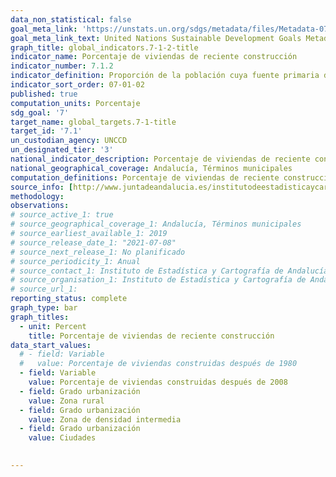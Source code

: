 ```yaml
---
data_non_statistical: false
goal_meta_link: 'https://unstats.un.org/sdgs/metadata/files/Metadata-07-01-02.pdf'
goal_meta_link_text: United Nations Sustainable Development Goals Metadata (PDF 232KB)
graph_title: global_indicators.7-1-2-title
indicator_name: Porcentaje de viviendas de reciente construcción
indicator_number: 7.1.2
indicator_definition: Proporción de la población cuya fuente primaria de energía son los combustibles y tecnologías limpios
indicator_sort_order: 07-01-02
published: true
computation_units: Porcentaje
sdg_goal: '7'
target_name: global_targets.7-1-title
target_id: '7.1'
un_custodian_agency: UNCCD
un_designated_tier: '3'
national_indicator_description: Porcentaje de viviendas de reciente construcción
national_geographical_coverage: Andalucía, Términos municipales
computation_definitions: Porcentaje de viviendas de reciente construcción en el municipio, por lo tanto que se ajustan a normativa constructiva y energética más reciente y eficiente. Viviendas construidas desde 2008, viviendas construidas desde 1980. Este indicador aproxima, a nivel municipal, la población cuya fuente primaria de energía son los combustibles y tecnologías limpios
source_info: [http://www.juntadeandalucia.es/institutodeestadisticaycartografia/espacios-construidos/viviendas/index.htm](http://www.juntadeandalucia.es/institutodeestadisticaycartografia/espacios-construidos/viviendas/index.htm)
methodology:
observations: 
# source_active_1: true
# source_geographical_coverage_1: Andalucía, Términos municipales
# source_earliest_available_1: 2019
# source_release_date_1: "2021-07-08"
# source_next_release_1: No planificado
# source_periodicity_1: Anual
# source_contact_1: Instituto de Estadística y Cartografía de Andalucía
# source_organisation_1: Instituto de Estadística y Cartografía de Andalucía
# source_url_1:
reporting_status: complete
graph_type: bar
graph_titles:
  - unit: Percent
    title: Porcentaje de viviendas de reciente construcción
data_start_values:
  # - field: Variable
  #   value: Porcentaje de viviendas construidas después de 1980
  - field: Variable
    value: Porcentaje de viviendas construidas después de 2008
  - field: Grado urbanización
    value: Zona rural
  - field: Grado urbanización
    value: Zona de densidad intermedia
  - field: Grado urbanización
    value: Ciudades

  
---
```


